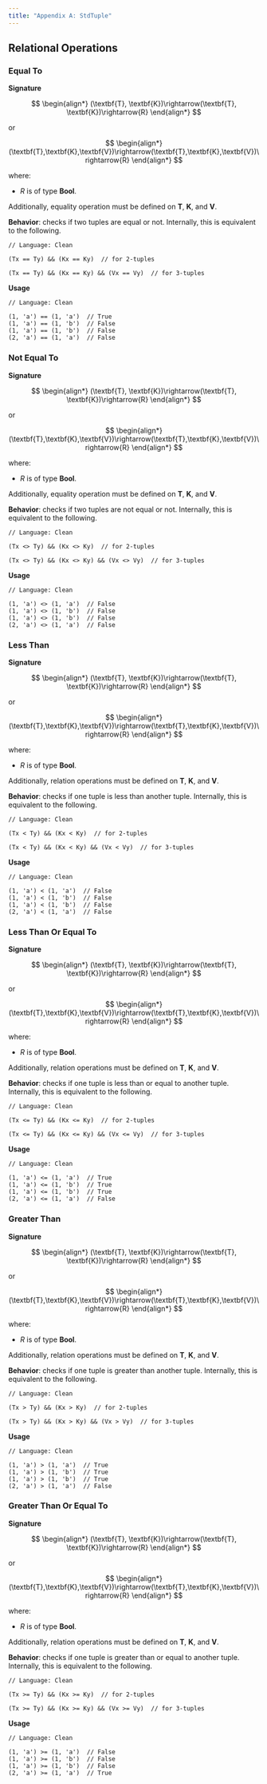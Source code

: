 ```yaml
---
title: "Appendix A: StdTuple"
---
```


## Relational Operations

### Equal To

**Signature**

$$
\begin{align*}
(\textbf{T}, \textbf{K})\rightarrow(\textbf{T}, \textbf{K})\rightarrow{R}
\end{align*}
$$

or

$$
\begin{align*}
(\textbf{T},\textbf{K},\textbf{V})\rightarrow(\textbf{T},\textbf{K},\textbf{V})\rightarrow{R}
\end{align*}
$$

where:
- $R$ is of type $\textbf{Bool}$.

Additionally, equality operation must be defined on $\textbf{T}$, $\textbf{K}$, and $\textbf{V}$.

**Behavior**: checks if two tuples are equal or not.
Internally, this is equivalent to the following.

```
// Language: Clean

(Tx == Ty) && (Kx == Ky)  // for 2-tuples

(Tx == Ty) && (Kx == Ky) && (Vx == Vy)  // for 3-tuples
```

**Usage**

```
// Language: Clean

(1, 'a') == (1, 'a')  // True
(1, 'a') == (1, 'b')  // False
(1, 'a') == (1, 'b')  // False
(2, 'a') == (1, 'a')  // False
```

### Not Equal To

**Signature**

$$
\begin{align*}
(\textbf{T}, \textbf{K})\rightarrow(\textbf{T}, \textbf{K})\rightarrow{R}
\end{align*}
$$

or

$$
\begin{align*}
(\textbf{T},\textbf{K},\textbf{V})\rightarrow(\textbf{T},\textbf{K},\textbf{V})\rightarrow{R}
\end{align*}
$$

where:
- $R$ is of type $\textbf{Bool}$.

Additionally, equality operation must be defined on $\textbf{T}$, $\textbf{K}$, and $\textbf{V}$.

**Behavior**: checks if two tuples are not equal or not.
Internally, this is equivalent to the following.

```
// Language: Clean

(Tx <> Ty) && (Kx <> Ky)  // for 2-tuples

(Tx <> Ty) && (Kx <> Ky) && (Vx <> Vy)  // for 3-tuples
```

**Usage**

```
// Language: Clean

(1, 'a') <> (1, 'a')  // False
(1, 'a') <> (1, 'b')  // False
(1, 'a') <> (1, 'b')  // False
(2, 'a') <> (1, 'a')  // False
```

### Less Than

**Signature**

$$
\begin{align*}
(\textbf{T}, \textbf{K})\rightarrow(\textbf{T}, \textbf{K})\rightarrow{R}
\end{align*}
$$

or

$$
\begin{align*}
(\textbf{T},\textbf{K},\textbf{V})\rightarrow(\textbf{T},\textbf{K},\textbf{V})\rightarrow{R}
\end{align*}
$$

where:
- $R$ is of type $\textbf{Bool}$.

Additionally, relation operations must be defined on $\textbf{T}$, $\textbf{K}$, and $\textbf{V}$.

**Behavior**: checks if one tuple is less than another tuple.
Internally, this is equivalent to the following.

```
// Language: Clean

(Tx < Ty) && (Kx < Ky)  // for 2-tuples

(Tx < Ty) && (Kx < Ky) && (Vx < Vy)  // for 3-tuples
```

**Usage**

```
// Language: Clean

(1, 'a') < (1, 'a')  // False
(1, 'a') < (1, 'b')  // False
(1, 'a') < (1, 'b')  // False
(2, 'a') < (1, 'a')  // False
```

### Less Than Or Equal To

**Signature**

$$
\begin{align*}
(\textbf{T}, \textbf{K})\rightarrow(\textbf{T}, \textbf{K})\rightarrow{R}
\end{align*}
$$

or

$$
\begin{align*}
(\textbf{T},\textbf{K},\textbf{V})\rightarrow(\textbf{T},\textbf{K},\textbf{V})\rightarrow{R}
\end{align*}
$$

where:
- $R$ is of type $\textbf{Bool}$.

Additionally, relation operations must be defined on $\textbf{T}$, $\textbf{K}$, and $\textbf{V}$.

**Behavior**: checks if one tuple is less than or equal to another tuple.
Internally, this is equivalent to the following.

```
// Language: Clean

(Tx <= Ty) && (Kx <= Ky)  // for 2-tuples

(Tx <= Ty) && (Kx <= Ky) && (Vx <= Vy)  // for 3-tuples
```

**Usage**

```
// Language: Clean

(1, 'a') <= (1, 'a')  // True
(1, 'a') <= (1, 'b')  // True
(1, 'a') <= (1, 'b')  // True
(2, 'a') <= (1, 'a')  // False
```

### Greater Than

**Signature**

$$
\begin{align*}
(\textbf{T}, \textbf{K})\rightarrow(\textbf{T}, \textbf{K})\rightarrow{R}
\end{align*}
$$

or

$$
\begin{align*}
(\textbf{T},\textbf{K},\textbf{V})\rightarrow(\textbf{T},\textbf{K},\textbf{V})\rightarrow{R}
\end{align*}
$$

where:
- $R$ is of type $\textbf{Bool}$.

Additionally, relation operations must be defined on $\textbf{T}$, $\textbf{K}$, and $\textbf{V}$.

**Behavior**: checks if one tuple is greater than another tuple.
Internally, this is equivalent to the following.

```
// Language: Clean

(Tx > Ty) && (Kx > Ky)  // for 2-tuples

(Tx > Ty) && (Kx > Ky) && (Vx > Vy)  // for 3-tuples
```

**Usage**

```
// Language: Clean

(1, 'a') > (1, 'a')  // True
(1, 'a') > (1, 'b')  // True
(1, 'a') > (1, 'b')  // True
(2, 'a') > (1, 'a')  // False
```

### Greater Than Or Equal To

**Signature**

$$
\begin{align*}
(\textbf{T}, \textbf{K})\rightarrow(\textbf{T}, \textbf{K})\rightarrow{R}
\end{align*}
$$

or

$$
\begin{align*}
(\textbf{T},\textbf{K},\textbf{V})\rightarrow(\textbf{T},\textbf{K},\textbf{V})\rightarrow{R}
\end{align*}
$$

where:
- $R$ is of type $\textbf{Bool}$.

Additionally, relation operations must be defined on $\textbf{T}$, $\textbf{K}$, and $\textbf{V}$.

**Behavior**: checks if one tuple is greater than or equal to another tuple.
Internally, this is equivalent to the following.

```
// Language: Clean

(Tx >= Ty) && (Kx >= Ky)  // for 2-tuples

(Tx >= Ty) && (Kx >= Ky) && (Vx >= Vy)  // for 3-tuples
```

**Usage**

```
// Language: Clean

(1, 'a') >= (1, 'a')  // False
(1, 'a') >= (1, 'b')  // False
(1, 'a') >= (1, 'b')  // False
(2, 'a') >= (1, 'a')  // True
```
